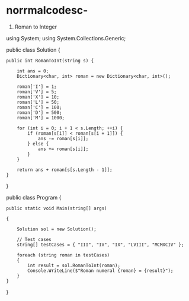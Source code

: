# norrmalcodesc-
1. Roman to Integer



using System;
using System.Collections.Generic;

public class Solution {

    public int RomanToInt(string s) {
     
        int ans = 0;
        Dictionary<char, int> roman = new Dictionary<char, int>();
        
        roman['I'] = 1;
        roman['V'] = 5;
        roman['X'] = 10;
        roman['L'] = 50;
        roman['C'] = 100;
        roman['D'] = 500;
        roman['M'] = 1000;

        for (int i = 0; i + 1 < s.Length; ++i) {
            if (roman[s[i]] < roman[s[i + 1]]) {
                ans -= roman[s[i]];
            } else {
                ans += roman[s[i]];
            }
        }

        return ans + roman[s[s.Length - 1]];
    }
}

public class Program
{
    
    public static void Main(string[] args)
    
    {
    
        Solution sol = new Solution();

        // Test cases
        string[] testCases = { "III", "IV", "IX", "LVIII", "MCMXCIV" };

        foreach (string roman in testCases)
        {
            int result = sol.RomanToInt(roman);
            Console.WriteLine($"Roman numeral {roman} = {result}");
        }
    }
}
